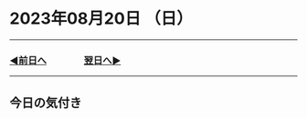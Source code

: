 # 2023年08月20日 （日）

---

### [◀️前日へ](https://github.com/yuasys/chatty-journal/blob/main/2023/08/2023-08-19.md)&emsp;&emsp;&emsp;&emsp;[翌日へ▶️](https://github.com/yuasys/chatty-journal/blob/main/2023/08/2023-08-21.md)

---

## 今日の気付き
